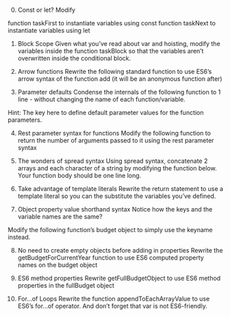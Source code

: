 0. Const or let?
Modify

function taskFirst to instantiate variables using const
function taskNext to instantiate variables using let

1. Block Scope
Given what you’ve read about var and hoisting, modify the variables inside the function taskBlock so that the variables aren’t overwritten inside the conditional block.

2. Arrow functions
Rewrite the following standard function to use ES6’s arrow syntax of the function add (it will be an anonymous function after)

3. Parameter defaults
Condense the internals of the following function to 1 line - without changing the name of each function/variable.

Hint: The key here to define default parameter values for the function parameters.

4. Rest parameter syntax for functions
Modify the following function to return the number of arguments passed to it using the rest parameter syntax

5. The wonders of spread syntax
Using spread syntax, concatenate 2 arrays and each character of a string by modifying the function below. Your function body should be one line long.

6. Take advantage of template literals
Rewrite the return statement to use a template literal so you can the substitute the variables you’ve defined.

7. Object property value shorthand syntax
Notice how the keys and the variable names are the same?

Modify the following function’s budget object to simply use the keyname instead.

8. No need to create empty objects before adding in properties
Rewrite the getBudgetForCurrentYear function to use ES6 computed property names on the budget object

9. ES6 method properties
Rewrite getFullBudgetObject to use ES6 method properties in the fullBudget object

10. For...of Loops
Rewrite the function appendToEachArrayValue to use ES6’s for...of operator. And don’t forget that var is not ES6-friendly.

